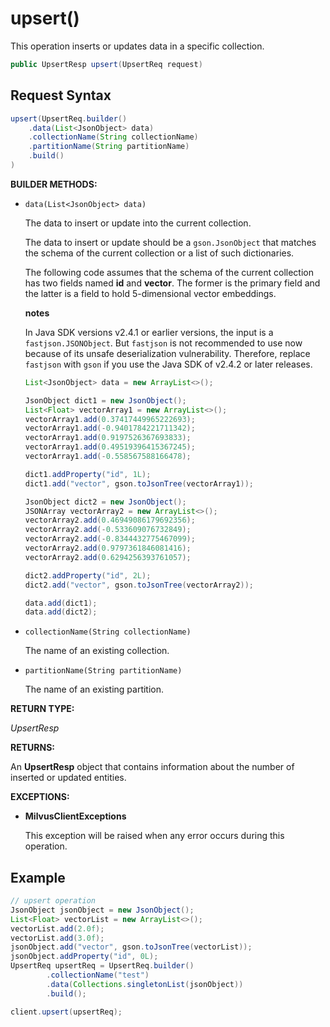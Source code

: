 # upsert()

This operation inserts or updates data in a specific collection.

```java
public UpsertResp upsert(UpsertReq request)
```

## Request Syntax

```java
upsert(UpsertReq.builder()
    .data(List<JsonObject> data)
    .collectionName(String collectionName)
    .partitionName(String partitionName)
    .build()
)
```

**BUILDER METHODS:**

- `data(List<JsonObject> data)`

    The data to insert or update into the current collection.

    The data to insert or update should be a `gson.JsonObject` that matches the schema of the current collection or a list of such dictionaries. 

    The following code assumes that the schema of the current collection has two fields named **id** and **vector**. The former is the primary field and the latter is a field to hold 5-dimensional vector embeddings.

    <div class="admonition note">

    <p><b>notes</b></p>

    <p>In Java SDK versions v2.4.1 or earlier versions, the input is a <code>fastjson.JSONObject</code>. But <code>fastjson</code> is not recommended to use now because of its unsafe deserialization vulnerability. Therefore, replace <code>fastjson</code> with <code>gson</code> if you use the Java SDK of v2.4.2 or later releases.</p>

    </div>

    ```java
    List<JsonObject> data = new ArrayList<>();
    
    JsonObject dict1 = new JsonObject();
    List<Float> vectorArray1 = new ArrayList<>();
    vectorArray1.add(0.37417449965222693);
    vectorArray1.add(-0.9401784221711342);
    vectorArray1.add(0.9197526367693833);
    vectorArray1.add(0.49519396415367245);
    vectorArray1.add(-0.558567588166478);
    
    dict1.addProperty("id", 1L);
    dict1.add("vector", gson.toJsonTree(vectorArray1));
    
    JsonObject dict2 = new JsonObject();
    JSONArray vectorArray2 = new ArrayList<>();
    vectorArray2.add(0.46949086179692356);
    vectorArray2.add(-0.533609076732849);
    vectorArray2.add(-0.8344432775467099);
    vectorArray2.add(0.9797361846081416);
    vectorArray2.add(0.6294256393761057);
    
    dict2.addProperty("id", 2L);
    dict2.add("vector", gson.toJsonTree(vectorArray2));
    
    data.add(dict1);
    data.add(dict2);
    ```

- `collectionName(String collectionName)`

    The name of an existing collection.

- `partitionName(String partitionName)`

    The name of an existing partition.

**RETURN TYPE:**

*UpsertResp*

**RETURNS:**

An **UpsertResp** object that contains information about the number of inserted or updated entities.

**EXCEPTIONS:**

- **MilvusClientExceptions**

    This exception will be raised when any error occurs during this operation.

## Example

```java
// upsert operation
JsonObject jsonObject = new JsonObject();
List<Float> vectorList = new ArrayList<>();
vectorList.add(2.0f);
vectorList.add(3.0f);
jsonObject.add("vector", gson.toJsonTree(vectorList));
jsonObject.addProperty("id", 0L);
UpsertReq upsertReq = UpsertReq.builder()
        .collectionName("test")
        .data(Collections.singletonList(jsonObject))
        .build();

client.upsert(upsertReq);
```

